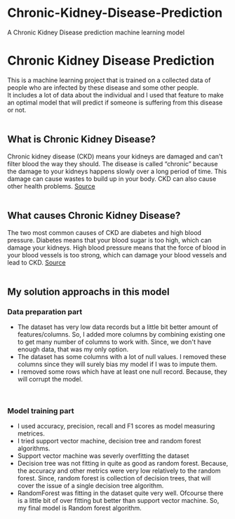 # Chronic-Kidney-Disease-Prediction
A Chronic Kidney Disease prediction machine learning model


# Chronic Kidney Disease Prediction
This is a machine learning project that is trained on a collected data of people who are infected by these disease and some other people.
<br/>
It includes a lot of data about the individual and I used that feature to make an optimal model that will predict if someone is suffering from this disease or not.
<br/><br/>
## What is Chronic Kidney Disease?
Chronic kidney disease (CKD) means your kidneys are damaged and can't filter blood the way they should. The disease is called “chronic” because the damage to your kidneys happens slowly over a long period of time. This damage can cause wastes to build up in your body. CKD can also cause other health problems. [Source](https://www.niddk.nih.gov/health-information/kidney-disease/chronic-kidney-disease-ckd/what-is-chronic-kidney-disease)
<br/><br/>
## What causes Chronic Kidney Disease?
The two most common causes of CKD are diabetes and high blood pressure. Diabetes means that your blood sugar is too high, which can damage your kidneys. High blood pressure means that the force of blood in your blood vessels is too strong, which can damage your blood vessels and lead to CKD. [Source](https://www.kidneyfund.org/all-about-kidneys/chronic-kidney-disease-ckd)
<br/><br/>
## My solution approachs in this model
### Data preparation part
- The dataset has very low data records but a little bit better amount of features/columns. So, I added more columns by combining existing one to get many number of columns to work with. Since, we don't have enough data, that was my only option.
- The dataset has some columns with a lot of null values. I removed these columns since they will surely bias my model if I was to impute them.
- I removed some rows which have at least one null record. Because, they will corrupt the model.
<br/>

### Model training part
- I used accuracy, precision, recall and F1 scores as model measuring metrices.
- I tried support vector machine, decision tree and random forest algorithms.
- Support vector machine was severly overfitting the dataset
- Decision tree was not fitting in quite as good as random forest. Because, the accuracy and other metrics were very low relatively to the random forest. Since, random forest is collection of decision trees, that will cover the issue of a single decision tree algorithm.
- RandomForest was fitting in the dataset quite very well. Ofcourse there is a little bit of over fitting but better than support vector machine. So, my final model is Random forest algorithm.
<br/>

